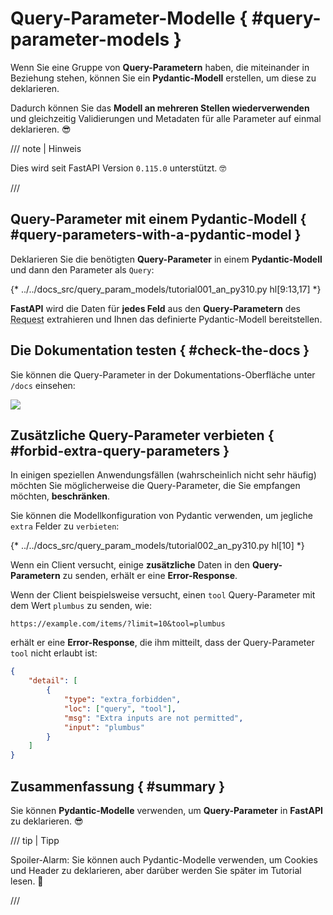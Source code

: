 # Query-Parameter-Modelle { #query-parameter-models }

Wenn Sie eine Gruppe von **Query-Parametern** haben, die miteinander in Beziehung stehen, können Sie ein **Pydantic-Modell** erstellen, um diese zu deklarieren.

Dadurch können Sie das **Modell an mehreren Stellen wiederverwenden** und gleichzeitig Validierungen und Metadaten für alle Parameter auf einmal deklarieren. 😎

/// note | Hinweis

Dies wird seit FastAPI Version `0.115.0` unterstützt. 🤓

///

## Query-Parameter mit einem Pydantic-Modell { #query-parameters-with-a-pydantic-model }

Deklarieren Sie die benötigten **Query-Parameter** in einem **Pydantic-Modell** und dann den Parameter als `Query`:

{* ../../docs_src/query_param_models/tutorial001_an_py310.py hl[9:13,17] *}

**FastAPI** wird die Daten für **jedes Feld** aus den **Query-Parametern** des <abbr title="Request – Anfrage: Daten, die der Client zum Server sendet">Request</abbr> extrahieren und Ihnen das definierte Pydantic-Modell bereitstellen.

## Die Dokumentation testen { #check-the-docs }

Sie können die Query-Parameter in der Dokumentations-Oberfläche unter `/docs` einsehen:

<div class="screenshot">
<img src="/img/tutorial/query-param-models/image01.png">
</div>

## Zusätzliche Query-Parameter verbieten { #forbid-extra-query-parameters }

In einigen speziellen Anwendungsfällen (wahrscheinlich nicht sehr häufig) möchten Sie möglicherweise die Query-Parameter, die Sie empfangen möchten, **beschränken**.

Sie können die Modellkonfiguration von Pydantic verwenden, um jegliche `extra` Felder zu `verbieten`:

{* ../../docs_src/query_param_models/tutorial002_an_py310.py hl[10] *}

Wenn ein Client versucht, einige **zusätzliche** Daten in den **Query-Parametern** zu senden, erhält er eine **Error-Response**.

Wenn der Client beispielsweise versucht, einen `tool` Query-Parameter mit dem Wert `plumbus` zu senden, wie:

```http
https://example.com/items/?limit=10&tool=plumbus
```

erhält er eine **Error-Response**, die ihm mitteilt, dass der Query-Parameter `tool` nicht erlaubt ist:

```json
{
    "detail": [
        {
            "type": "extra_forbidden",
            "loc": ["query", "tool"],
            "msg": "Extra inputs are not permitted",
            "input": "plumbus"
        }
    ]
}
```

## Zusammenfassung { #summary }

Sie können **Pydantic-Modelle** verwenden, um **Query-Parameter** in **FastAPI** zu deklarieren. 😎

/// tip | Tipp

Spoiler-Alarm: Sie können auch Pydantic-Modelle verwenden, um Cookies und Header zu deklarieren, aber darüber werden Sie später im Tutorial lesen. 🤫

///
